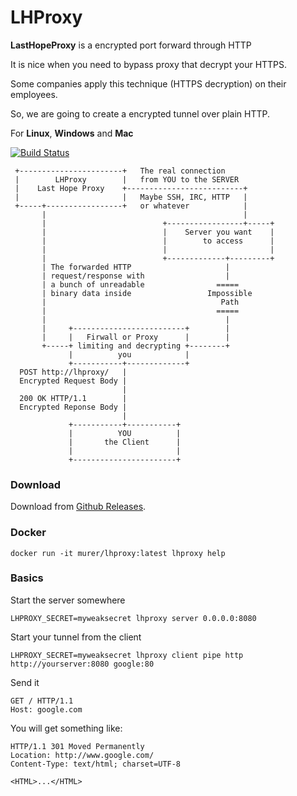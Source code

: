 # LHProxy

**LastHopeProxy** is a encrypted port forward through HTTP

It is nice when you need to bypass proxy that decrypt your HTTPS.

Some companies apply this technique (HTTPS decryption) on their employees.

So, we are going to create a encrypted tunnel over plain HTTP.

For **Linux**, **Windows** and **Mac**

[![Build Status](https://travis-ci.org/murer/lhproxy.svg?branch=master)](https://travis-ci.org/murer/lhproxy)


```
 +-----------------------+   The real connection            
 |        LHProxy        |   from YOU to the SERVER         
 |    Last Hope Proxy    +--------------------------+       
 |                       |   Maybe SSH, IRC, HTTP   |       
 +-----+-----------------+   or whatever            |       
       |                                            |       
       |                          +-----------------+-----+
       |                          |    Server you want    |
       |                          |        to access      |
       |                          |                       |
       |                          +-------------+---------+
       | The forwarded HTTP                     |             
       | request/response with                  |             
       | a bunch of unreadable                =====            
       | binary data inside                 Impossible       
       |                                       Path           
       |                                      =====            
       |                                        |             
       |     +-------------------------+        |             
       |     |   Firwall or Proxy      |        |
       +-----+ limiting and decrypting +--------+             
             |          you            |                      
             +-----------+-------------+                      
  POST http://lhproxy/   |                                  
  Encrypted Request Body |                                  
                         |                                  
  200 OK HTTP/1.1        |                                  
  Encrypted Reponse Body |                                  
                         |                                  
             +-----------+-----------+                      
             |          YOU          |                      
             |       the Client      |                      
             |                       |                      
             +-----------------------+                      
```

### Download

Download from <a href="https://github.com/murer/lhproxy/releases">Github Releases</a>.

### Docker

```shell
docker run -it murer/lhproxy:latest lhproxy help
```

### Basics

Start the server somewhere

```shell
LHPROXY_SECRET=myweaksecret lhproxy server 0.0.0.0:8080
```

Start your tunnel from the client

```shell
LHPROXY_SECRET=myweaksecret lhproxy client pipe http http://yourserver:8080 google:80
```

Send it

```http
GET / HTTP/1.1
Host: google.com
```

You will get something like:

```http
HTTP/1.1 301 Moved Permanently
Location: http://www.google.com/
Content-Type: text/html; charset=UTF-8

<HTML>...</HTML>
```
